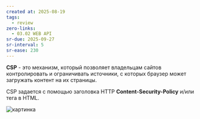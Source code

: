 ```yaml
---
created at: 2025-08-19
tags:
  - review
zero-links:
  - 03.02 WEB API
sr-due: 2025-09-27
sr-interval: 5
sr-ease: 230
---
```

**CSP** - это механизм, который позволяет владельцам сайтов контролировать и ограничивать источники, с которых браузер может загружать контент на их страницы.

CSP задается с помощью заголовка HTTP **Content-Security-Policy** и/или **<meta>** тега в HTML.

![картинка](https://solid-canidae-759.notion.site/image/https%3A%2F%2Fprod-files-secure.s3.us-west-2.amazonaws.com%2F88b5ae27-ae96-47e9-9b3e-04a5469da5df%2Ffaf49393-1f06-48af-b8da-f06eef8f0229%2FUntitled.png?table=block&id=145dcd93-9d44-81e1-8e9a-cbf2e106cf61&spaceId=88b5ae27-ae96-47e9-9b3e-04a5469da5df&width=1360&userId=&cache=v2)